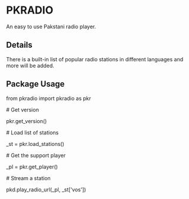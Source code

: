 PKRADIO
=======

An easy to use Pakstani radio player.


Details
-------

There is a built-in list of popular radio stations in different languages and more will be added.


Package Usage
-------------

from pkradio import pkradio as pkr

\# Get version

pkr.get_version()

\# Load list of stations

_st = pkr.load_stations()

\# Get the support player

_pl = pkr.get_player()

\# Stream a station

pkd.play_radio_url(_pl, _st['vos'])
